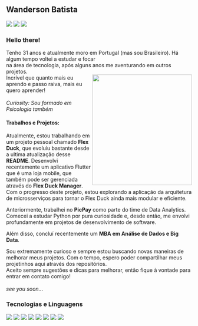 ## Wanderson Batista
<div>
<a href="https://instagram.com/wanderfreitasb" target="_blank"><img src="https://img.shields.io/badge/-Instagram-%23E4405F?style=for-the-badge&logo=instagram&logoColor=white" target="_blank"></a>
<a href = "mailto:wanderfreitasb@gmail.com"><img src="https://img.shields.io/badge/Gmail-D14836?style=for-the-badge&logo=gmail&logoColor=white" target="_blank"></a>
<a href="https://www.linkedin.com/in/wanderson-freitas-b92a74131/" target="_blank"><img src="https://img.shields.io/badge/-LinkedIn-%230077B5?style=for-the-badge&logo=linkedin&logoColor=white" target="_blank"></a>   
</div>

### Hello there!
Tenho 31 anos e atualmente moro em Portugal (mas sou Brasileiro). Há algum tempo voltei a estudar e focar<br/>
na área de tecnologia, após alguns anos me aventurando em outros projetos.<br/><img align="right" width="270" height="300" src="https://imagizer.imageshack.com/img923/3226/uqNAcw.png">
Incrível que quanto mais eu aprendo e passo raiva, mais eu quero aprender!<br/>
<br>
<i> Curiosity: Sou formado em Psicologia também</i>

#### Trabalhos e Projetos:
Atualmente, estou trabalhando em um projeto pessoal chamado **Flex Duck**, que evoluiu bastante desde a ultima atualização desse **README**. Desenvolvi recentemente um aplicativo Flutter que é uma loja mobile, que também pode ser gerenciada através do **Flex Duck Manager**. Com o progresso deste projeto, estou explorando a aplicação da arquitetura de microsserviços para tornar o Flex Duck ainda mais modular e eficiente.<br/>

Anteriormente, trabalhei no **PicPay** como parte do time de Data Analytics. Comecei a estudar Python por pura curiosidade e, desde então, me envolvi profundamente em projetos de desenvolvimento de software.

Além disso, concluí recentemente um **MBA em Análise de Dados e Big Data**.

Sou extremamente curioso e sempre estou buscando novas maneiras de melhorar meus projetos. Com o tempo, espero poder compartilhar meus projetinhos aqui através dos repositórios.<br/>
Aceito sempre sugestões e dicas para melhorar, então fique à vontade para entrar em contato comigo!<br/><br><i>see you soon...</i><br>

### Tecnologias e Linguagens
<div>
  <img src="https://img.shields.io/badge/-HTML5-E34F26?style=for-the-badge&logo=html5&logoColor=white">
  <img src="https://img.shields.io/badge/-JavaScript-F7DF1E?style=for-the-badge&logo=javascript&logoColor=black">
  <img src="https://img.shields.io/badge/-Java-007396?style=for-the-badge&logo=java&logoColor=white">
  <img src="https://img.shields.io/badge/-Angular-DD0031?style=for-the-badge&logo=angular&logoColor=white">
  <img src="https://img.shields.io/badge/-TypeScript-3178C6?style=for-the-badge&logo=typescript&logoColor=white">
  <img src="https://img.shields.io/badge/-Python-3776AB?style=for-the-badge&logo=python&logoColor=white">
  <img src="https://img.shields.io/badge/-Flutter-02569B?style=for-the-badge&logo=flutter&logoColor=white">
  <img src="https://img.shields.io/badge/-Dart-0175C2?style=for-the-badge&logo=dart&logoColor=white">
</div>
